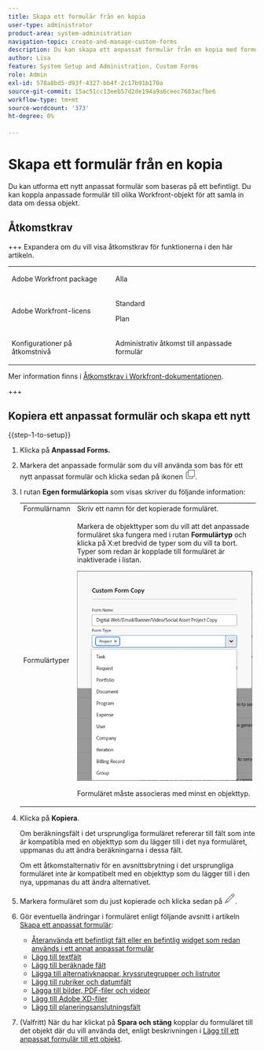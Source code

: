 ```yaml
---
title: Skapa ett formulär från en kopia
user-type: administrator
product-area: system-administration
navigation-topic: create-and-manage-custom-forms
description: Du kan skapa ett anpassat formulär från en kopia med formulärdesignern.
author: Lisa
feature: System Setup and Administration, Custom Forms
role: Admin
exl-id: 578a8bd5-d93f-4327-bb4f-2c17b91b170a
source-git-commit: 15ac51cc13eeb57d2de194a9a6ceec7683acfbe6
workflow-type: tm+mt
source-wordcount: '373'
ht-degree: 0%

---
```


# Skapa ett formulär från en kopia

<!--add preview tags and see below in comment out-->

Du kan utforma ett nytt anpassat formulär som baseras på ett befintligt. Du kan koppla anpassade formulär till olika Workfront-objekt för att samla in data om dessa objekt.

## Åtkomstkrav

+++ Expandera om du vill visa åtkomstkrav för funktionerna i den här artikeln.

<table style="table-layout:auto"> 
 <col> 
 <col> 
 <tbody> 
  <tr> 
   <td>Adobe Workfront package</td> 
   <td><p>Alla</p></td> 
  </tr> 
  <tr> 
   <td>Adobe Workfront-licens</td> 
   <td><p>Standard</p>
       <p>Plan</p></td>
  </tr> 
  <tr> 
   <td>Konfigurationer på åtkomstnivå</td> 
   <td> <p>Administrativ åtkomst till anpassade formulär</p> </td> 
  </tr>  
 </tbody> 
</table>

Mer information finns i [Åtkomstkrav i Workfront-dokumentationen](/help/quicksilver/administration-and-setup/add-users/access-levels-and-object-permissions/access-level-requirements-in-documentation.md).

+++

## Kopiera ett anpassat formulär och skapa ett nytt

{{step-1-to-setup}}

1. Klicka på **Anpassad Forms.**
1. Markera det anpassade formulär som du vill använda som bas för ett nytt anpassat formulär och klicka sedan på ikonen ![Kopiera](assets/copy-icon.png).
1. I rutan **Egen formulärkopia** som visas skriver du följande information:

   <table style="table-layout:auto"> 
    <col> 
    <col> 
    <tbody> 
     <tr> 
      <td role="rowheader">Formulärnamn</td> 
      <td>Skriv ett namn för det kopierade formuläret.</td> 
     </tr> 
     <tr> 
      <td role="rowheader"> <p role="rowheader">Formulärtyper </p> </td> 
      <td> <p>Markera de objekttyper som du vill att det anpassade formuläret ska fungera med i rutan <b>Formulärtyp</b> och klicka på X:et bredvid de typer som du vill ta bort. Typer som redan är kopplade till formuläret är inaktiverade i listan.</p> 
      <p><img src="assets/copy-form-obj-types-040524.png"></p> 
      <p>Formuläret måste associeras med minst en objekttyp.</p> 
      </td> 
     </tr> 
    </tbody> 
   </table>

1. Klicka på **Kopiera**.

   Om beräkningsfält i det ursprungliga formuläret refererar till fält som inte är kompatibla med en objekttyp som du lägger till i det nya formuläret, uppmanas du att ändra beräkningarna i dessa fält.

   Om ett åtkomstalternativ för en avsnittsbrytning i det ursprungliga formuläret inte är kompatibelt med en objekttyp som du lägger till i den nya, uppmanas du att ändra alternativet.

1. Markera formuläret som du just kopierade och klicka sedan på ![Redigera-ikonen](assets/edit-icon.png).
1. Gör eventuella ändringar i formuläret enligt följande avsnitt i artikeln [Skapa ett anpassat formulär](/help/quicksilver/administration-and-setup/customize-workfront/create-manage-custom-forms/form-designer/design-a-form/design-a-form.md):

   * [Återanvända ett befintligt fält eller en befintlig widget som redan används i ett annat anpassat formulär](/help/quicksilver/administration-and-setup/customize-workfront/create-manage-custom-forms/form-designer/design-a-form/design-a-form.md#reuse-an-existing-field-or-widget-already-used-in-another-custom-form)
   * [Lägg till textfält](/help/quicksilver/administration-and-setup/customize-workfront/create-manage-custom-forms/form-designer/design-a-form/design-a-form.md#add-text-fields)
   * [Lägg till beräknade fält](/help/quicksilver/administration-and-setup/customize-workfront/create-manage-custom-forms/form-designer/design-a-form/design-a-form.md#add-calculated-fields)
   * [Lägga till alternativknappar, kryssrutegrupper och listrutor](/help/quicksilver/administration-and-setup/customize-workfront/create-manage-custom-forms/form-designer/design-a-form/design-a-form.md#add-radio-buttons-checkboxes-and-dropdowns)
   * [Lägg till rubriker och datumfält](/help/quicksilver/administration-and-setup/customize-workfront/create-manage-custom-forms/form-designer/design-a-form/design-a-form.md#add-typeahead-and-date-fields)
   * [Lägga till bilder, PDF-filer och videor](/help/quicksilver/administration-and-setup/customize-workfront/create-manage-custom-forms/form-designer/design-a-form/design-a-form.md#add-images-pdfs-and-videos)
   * [Lägg till Adobe XD-filer](/help/quicksilver/administration-and-setup/customize-workfront/create-manage-custom-forms/form-designer/design-a-form/design-a-form.md#add-adobe-xd-files)
   * [Lägg till planeringsanslutningsfält](/help/quicksilver/administration-and-setup/customize-workfront/create-manage-custom-forms/form-designer/design-a-form/design-a-form.md#add-planning-connection-fields)

1. (Valfritt) När du har klickat på **Spara och stäng** kopplar du formuläret till det objekt där du vill använda det, enligt beskrivningen i [Lägg till ett anpassat formulär till ett objekt](/help/quicksilver/workfront-basics/work-with-custom-forms/add-a-custom-form-to-an-object.md).

